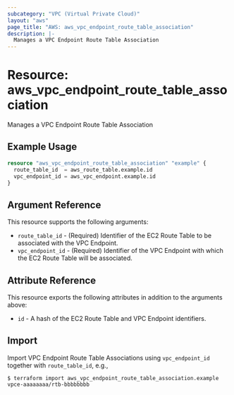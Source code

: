 ```yaml
---
subcategory: "VPC (Virtual Private Cloud)"
layout: "aws"
page_title: "AWS: aws_vpc_endpoint_route_table_association"
description: |-
  Manages a VPC Endpoint Route Table Association
---
```


# Resource: aws_vpc_endpoint_route_table_association

Manages a VPC Endpoint Route Table Association

## Example Usage

```terraform
resource "aws_vpc_endpoint_route_table_association" "example" {
  route_table_id  = aws_route_table.example.id
  vpc_endpoint_id = aws_vpc_endpoint.example.id
}
```

## Argument Reference

This resource supports the following arguments:

* `route_table_id` - (Required) Identifier of the EC2 Route Table to be associated with the VPC Endpoint.
* `vpc_endpoint_id` - (Required) Identifier of the VPC Endpoint with which the EC2 Route Table will be associated.

## Attribute Reference

This resource exports the following attributes in addition to the arguments above:

* `id` - A hash of the EC2 Route Table and VPC Endpoint identifiers.

## Import

Import VPC Endpoint Route Table Associations using `vpc_endpoint_id` together with `route_table_id`,
e.g.,

```
$ terraform import aws_vpc_endpoint_route_table_association.example vpce-aaaaaaaa/rtb-bbbbbbbb
```
